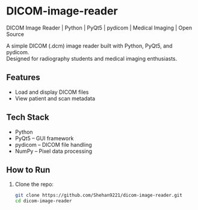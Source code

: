 # DICOM-image-reader
DICOM Image Reader | Python | PyQt5 | pydicom | Medical Imaging | Open Source

A simple DICOM (.dcm) image reader built with Python, PyQt5, and pydicom.  
Designed for radiography students and medical imaging enthusiasts.

## Features
- Load and display DICOM files
- View patient and scan metadata

## Tech Stack
- Python
- PyQt5 – GUI framework
- pydicom – DICOM file handling
- NumPy – Pixel data processing

## How to Run
1. Clone the repo:
   ```bash
   git clone https://github.com/Shehan9221/dicom-image-reader.git
   cd dicom-image-reader
